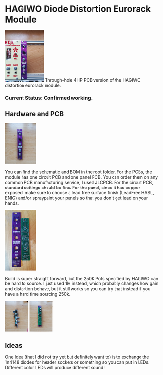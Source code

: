 # HAGIWO Diode Distortion Eurorack Module
<img src="images/in_rack.jpg" width="25%" height="25%">
Through-hole 4HP  PCB version of the HAGIWO distortion eurorack module. 


### Current Status: Confirmed working.

## Hardware and PCB

<img src="images/front.jpg" width="20%" height="20%"> 

You can find the schematic and BOM in the root folder. 
For the PCBs, the module has one circuit PCB and one panel PCB. 
You can order them on any common PCB manufacturing service, I used JLCPCB. For the circuit PCB, standard settings should be fine.
For the panel, since it has copper exposed, make sure to choose a lead free surface finish (LeadFree HASL, ENIG) and/or spraypaint your panels so that you don't get lead on your hands.

<img src="images/pcbs.jpg" width="20%" height="20%">

Build is super straight forward, but the 250K Pots specified by HAGIWO can be hard to source. I just used 1M instead, which probably changes how gain and distortion 
behave, but it still works so you can try that instead if you have a hard time sourcing 250k.

<img src="images/side.jpg" width="15%" height="15%"> <img src="images/back.jpg" width="15%" height="15%">

## Ideas

One Idea (that I did not try yet but definitely want to) is to exchange the 1n4148 diodes for header sockets or something so you can put in LEDs. Different color LEDs will produce different sound!
